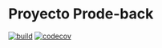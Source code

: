 # Proyecto Prode-back
[![build](https://github.com/gabitarquini/prode-back/actions/workflows/build.yml/badge.svg)](https://github.com/gabitarquini/prode-back/actions/workflows/build.yml)
[![codecov](https://codecov.io/github/gabitarquini/prode-back/graph/badge.svg?token=8SNQHRUJ7D)](https://codecov.io/github/gabitarquini/prode-back)

